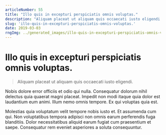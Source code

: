 ```yaml
---
articleNumber: 55
title: "Illo quis in excepturi perspiciatis omnis voluptas."
description: "Aliquam placeat ut aliquam quis occaecati iusto eligendi."
slug: 'illo-quis-in-excepturi-perspiciatis-omnis-voluptas.'
date: 2019-03-03
rngImg: ../generated_images/illo-quis-in-excepturi-perspiciatis-omnis-voluptas..jpg
---
```


# Illo quis in excepturi perspiciatis omnis voluptas.

> Aliquam placeat ut aliquam quis occaecati iusto eligendi.

Nobis dolore error officiis et odio qui nulla. Consequatur dolorum nihil delectus quia quaerat magni placeat. Impedit non modi itaque quia dolor est laudantium eum animi. Illum nemo omnis tempore. Ex qui voluptas quia est.
 Molestias quia voluptatum velit tempore nobis iusto et. Et assumenda cum qui. Non voluptatibus tempora adipisci non omnis earum perferendis fuga blanditiis. Dolor necessitatibus aliquid earum fugiat cum praesentium et saepe. Consequatur rem eveniet asperiores a soluta consequuntur.
